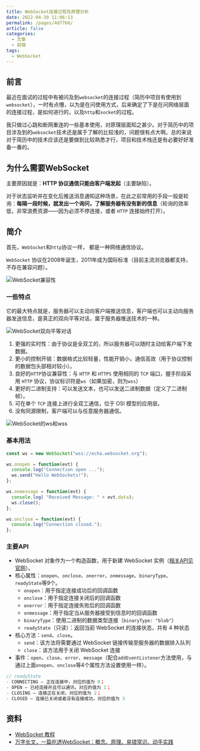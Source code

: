 ```yaml
---
title: WebSocket连接过程及原理分析
date: 2022-04-30 11:06:13
permalink: /pages/4d7766/
article: false
categories:
  - 文章
  - 前端
tags:
  - WebSocket
---
```


## 前言

最近在面试的过程中有被问及到`websocket`的连接过程（简历中项目有使用到`websocket`），一时有点懵，以为是在问使用方式，后来确定了下是在问网络层面的连接过程，是如何进行的，以及`http`和`socket`的过程。

我只做过心跳和断网重连的一些基本使用，对原理层面知之甚少。对于简历中的项目涉及到的`websocket`技术还是属于了解的比较浅的，问题很有点大啊。总的来说对于简历中的技术应该还是要做到比较熟悉才行，项目和技术栈还是有必要好好准备一番的。

## 为什么需要WebSocket

主要原因就是：**HTTP 协议通信只能由客户端发起**（主要缺陷）。

对于状态监听并在变化后推送消息通知这种场景，在此之前常用的手段一般是轮询：**每隔一段时候，就发出一个询问，了解服务器有没有新的信息**（轮询的效率低，非常浪费资源——因为必须不停连接，或者 `HTTP` 连接始终打开）。

## 简介

首先，`WebSocket`和`http`协议一样， 都是一种网络通信协议。

`WebSocket` 协议在2008年诞生，2011年成为国际标准（目前主流浏览器都支持，不存在兼容问题）。

![WebSocket兼容性](https://cdn.jsdelivr.net/gh/JS-banana/images/vuepress/websocket-1.webp)

### 一些特点

它的最大特点就是，服务器可以主动向客户端推送信息，客户端也可以主动向服务器发送信息，是真正的双向平等对话，属于服务器推送技术的一种。

![WebSocket双向平等对话](https://cdn.jsdelivr.net/gh/JS-banana/images/vuepress/websocket-2.webp)

1. 更强的实时性：由于协议是全双工的，所以服务器可以随时主动给客户端下发数据。
2. 更小的控制开销：数据格式比较轻量，性能开销小，通信高效（用于协议控制的数据包头部相对较小）。
3. 良好的`HTTP`协议兼容性：与 `HTTP` 和 `HTTPS` 使用相同的 `TCP` 端口，握手阶段采用 `HTTP` 协议，协议标识符是`ws`（如果加密，则为`wss`）
4. 更好的二进制支持：可以发送文本，也可以发送二进制数据（定义了二进制帧）。
5. 可在单个 `TCP` 连接上进行全双工通信，位于 OSI 模型的应用层。
6. 没有同源限制，客户端可以与任意服务器通信。

![WebSocket的ws和wss](https://cdn.jsdelivr.net/gh/JS-banana/images/vuepress/websocket-3.webp)

### 基本用法

```js
const ws = new WebSocket("wss://echo.websocket.org");

ws.onopen = function(evt) { 
  console.log("Connection open ..."); 
  ws.send("Hello WebSockets!");
};

ws.onmessage = function(evt) {
  console.log( "Received Message: " + evt.data);
  ws.close();
};

ws.onclose = function(evt) {
  console.log("Connection closed.");
};      
```

### 主要API

- WebSocket 对象作为一个构造函数，用于新建 WebSocket 实例（[相关API见官网](https://developer.mozilla.org/zh-CN/docs/Web/API/WebSocket)）。
- 核心属性：`onopen`、`onclose`、`onerror`、`onmessage`、`binaryType`、`readyState`等9个。
  - `onopen`：用于指定连接成功后的回调函数
  - `onclose`：用于指定连接关闭后的回调函数
  - `onerror`：用于指定连接失败后的回调函数
  - `onmessage`：用于指定当从服务器接受到信息时的回调函数
  - `binaryType`：使用二进制的数据类型连接（`binaryType: "blob"`）
  - `readyState`（只读）：返回当前 WebSocket 的连接状态，共有 4 种状态
- 核心方法：`send`、`close`。
  - `send`：该方法将需要通过 WebSocket 链接传输至服务器的数据排入队列
  - `close`：该方法用于关闭 WebSocket 连接
- 事件：`open`、`close`、`error`、`message`（配合`addEventListener`方法使用，与通过上面`onopen`、`onclose`等4个属性方法设置使用一样）。

```js
// readyState
- CONNECTING — 正在连接中，对应的值为 0；
- OPEN — 已经连接并且可以通讯，对应的值为 1；
- CLOSING — 连接正在关闭，对应的值为 2；
- CLOSED — 连接已关闭或者没有连接成功，对应的值为 3
```

## 资料

- [WebSocket 教程](https://www.ruanyifeng.com/blog/2017/05/websocket.html)
- [万字长文，一篇吃透WebSocket：概念、原理、易错常识、动手实践](https://segmentfault.com/a/1190000040793931)
